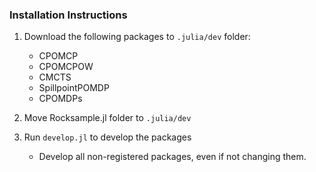 ### Installation Instructions

1. Download the following packages to `.julia/dev` folder:
    - CPOMCP
    - CPOMCPOW
    - CMCTS
    - SpillpointPOMDP
    - CPOMDPs

2. Move Rocksample.jl folder to `.julia/dev`

3. Run `develop.jl` to develop the packages

    - Develop all non-registered packages, even if not changing them.
